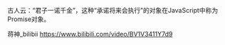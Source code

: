古人云：“君子一诺千金”，这种“承诺将来会执行”的对象在JavaScript中称为Promise对象。

蒋神_bilibii
https://www.bilibili.com/video/BV1V3411Y7d9









